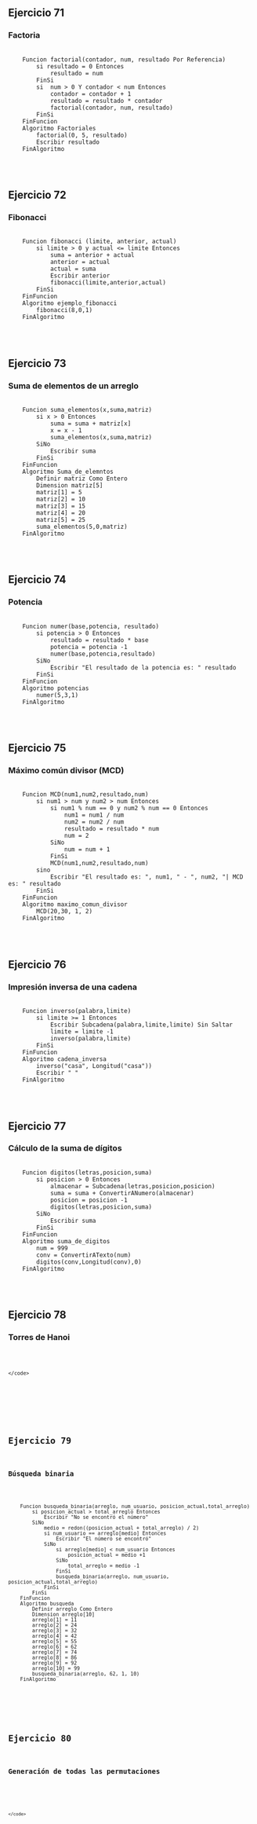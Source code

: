 <h2>Ejercicio 71</h2>
<h3>Factoria</h3>
<pre>
    <code>
    Funcion factorial(contador, num, resultado Por Referencia)	
        si resultado = 0 Entonces
            resultado = num
        FinSi
        si  num > 0 Y contador < num Entonces
            contador = contador + 1
            resultado = resultado * contador
            factorial(contador, num, resultado)
        FinSi
    FinFuncion
    Algoritmo Factoriales
        factorial(0, 5, resultado)
        Escribir resultado
    FinAlgoritmo
    </code>
</pre>
<br>


<h2>Ejercicio 72</h2>
<h3>Fibonacci</h3>
<pre>
    <code>
    Funcion fibonacci (limite, anterior, actual)
        si limite > 0 y actual <= limite Entonces
            suma = anterior + actual
            anterior = actual
            actual = suma 
            Escribir anterior
            fibonacci(limite,anterior,actual)
        FinSi
    FinFuncion
    Algoritmo ejemplo_fibonacci
        fibonacci(8,0,1)
    FinAlgoritmo
    </code>
</pre>
<br>


<h2>Ejercicio 73</h2>
<h3> Suma de elementos de un arreglo</h3>
<pre>
    <code>
    Funcion suma_elementos(x,suma,matriz)
        si x > 0 Entonces
            suma = suma + matriz[x]
            x = x - 1
            suma_elementos(x,suma,matriz)
        SiNo
            Escribir suma
        FinSi
    FinFuncion
    Algoritmo Suma_de_elemntos 
        Definir matriz Como Entero
        Dimension matriz[5]
        matriz[1] = 5
        matriz[2] = 10
        matriz[3] = 15
        matriz[4] = 20
        matriz[5] = 25
        suma_elementos(5,0,matriz)
    FinAlgoritmo
    </code>
</pre>
<br>



<h2>Ejercicio 74</h2>
<h3>Potencia</h3>
<pre>
    <code>
    Funcion numer(base,potencia, resultado)
        si potencia > 0 Entonces
            resultado = resultado * base
            potencia = potencia -1
            numer(base,potencia,resultado)
        SiNo
            Escribir "El resultado de la potencia es: " resultado
        FinSi
    FinFuncion
    Algoritmo potencias
        numer(5,3,1)
    FinAlgoritmo
    </code>
</pre>
<br>


<h2>Ejercicio 75</h2>
<h3>Máximo común divisor (MCD)</h3>
<pre>
    <code>
    Funcion MCD(num1,num2,resultado,num)
        si num1 > num y num2 > num Entonces
            si num1 % num == 0 y num2 % num == 0 Entonces
                num1 = num1 / num
                num2 = num2 / num
                resultado = resultado * num
                num = 2
            SiNo
                num = num + 1
            FinSi
            MCD(num1,num2,resultado,num)
        sino
            Escribir "El resultado es: ", num1, " - ", num2, "| MCD es: " resultado 
        FinSi
    FinFuncion
    Algoritmo maximo_comun_divisor
        MCD(20,30, 1, 2)
    FinAlgoritmo
    </code>
</pre>
<br>


<h2>Ejercicio 76</h2>
<h3>Impresión inversa de una cadena</h3>
<pre>
    <code>
    Funcion inverso(palabra,limite)
        si limite >= 1 Entonces
            Escribir Subcadena(palabra,limite,limite) Sin Saltar
            limite = limite -1
            inverso(palabra,limite)
        FinSi
    FinFuncion
    Algoritmo cadena_inversa
        inverso("casa", Longitud("casa"))
        Escribir " "
    FinAlgoritmo
    </code>
</pre>
<br>



<h2>Ejercicio 77</h2>
<h3>Cálculo de la suma de dígitos</h3>
<pre>
    <code>
    Funcion digitos(letras,posicion,suma)
        si posicion > 0 Entonces
            almacenar = Subcadena(letras,posicion,posicion)
            suma = suma + ConvertirANumero(almacenar)
            posicion = posicion -1
            digitos(letras,posicion,suma)
        SiNo
            Escribir suma
        FinSi
    FinFuncion
    Algoritmo suma_de_digitos 
        num = 999
        conv = ConvertirATexto(num)
        digitos(conv,Longitud(conv),0)
    FinAlgoritmo
    </code>
</pre>
<br>



<h2>Ejercicio 78</h2>
<h3>Torres de Hanoi</h3>
<pre>
    <code>

    </code>
</pre>
<br>


<h2>Ejercicio 79</h2>
<h3>Búsqueda binaria</h3>
<pre>
    <code>
    Funcion busqueda_binaria(arreglo, num_usuario, posicion_actual,total_arreglo)
        si posicion_actual > total_arreglo Entonces
            Escribir "No se encontró el número"
        SiNo
            medio = redon((posicion_actual + total_arreglo) / 2)
            si num_usuario == arreglo[medio] Entonces
                Escribir "El número se encontró"
            SiNo
                si arreglo[medio] < num_usuario Entonces
                    posicion_actual = medio +1
                SiNo
                    total_arreglo = medio -1
                FinSi
                busqueda_binaria(arreglo, num_usuario, posicion_actual,total_arreglo)
            FinSi
        FinSi
    FinFuncion
    Algoritmo busqueda
        Definir arreglo Como Entero
        Dimension arreglo[10]
        arreglo[1] = 11
        arreglo[2] = 24
        arreglo[3] = 32
        arreglo[4] = 42
        arreglo[5] = 55
        arreglo[6] = 62
        arreglo[7] = 74
        arreglo[8] = 86
        arreglo[9] = 92
        arreglo[10] = 99
        busqueda_binaria(arreglo, 62, 1, 10)
    FinAlgoritmo
    </code>
</pre>
<br>


<h2>Ejercicio 80</h2>
<h3>Generación de todas las permutaciones</h3>
<pre>
    <code>

    </code>
</pre>
<br>
